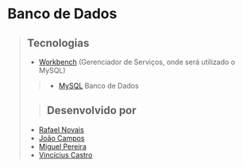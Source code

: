# Banco de Dados
>## Tecnologias
>- [Workbench](https://www.mysql.com/products/workbench/) (Gerenciador de Serviços, onde será utilizado o MySQL)
>>- [MySQL](https://dev.mysql.com/doc/) Banco de Dados
>
>>## Desenvolvido por
>- [Rafael Novais](https://github.com/oN0V41S)
>- [João Campos](https://github.com/JoaoCamposDev)
>- [Miguel Pereira](https://github.com/Miguel1DM)
>- [Vincícius Castro](https://github.com/Vinecastro)
